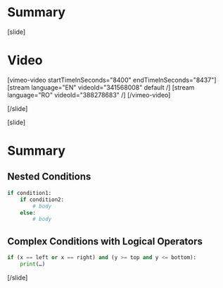 # Summary

[slide]
# Video

[vimeo-video startTimeInSeconds="8400" endTimeInSeconds="8437"]
[stream language="EN" videoId="341568008" default /]
[stream language="RO" videoId="388278683"  /]
[/vimeo-video]

[/slide]

[slide]
# Summary

## Nested Conditions
```py
if condition1:
    if condition2:
        # body 
    else:
        # body
```

## Complex Conditions with Logical Operators
```py
if (x == left or x == right) and (y >= top and y <= bottom):
    print(…)
```
[/slide]
